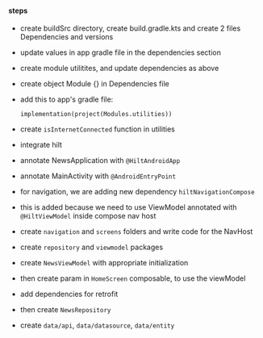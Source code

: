#### steps

- create buildSrc directory, create build.gradle.kts and create 2 files Dependencies and versions
- update values in app gradle file in the dependencies section
- create module utilitites, and update dependencies as above
- create object Module {} in Dependencies file
- add this to app's gradle file:
    ```
    implementation(project(Modules.utilities))
    ```
- create `isInternetConnected` function in utilities
- integrate hilt
- annotate NewsApplication with `@HiltAndroidApp`
- annotate MainActivity with `@AndroidEntryPoint`

- for navigation, we are adding new dependency `hiltNavigationCompose`
- this is added because we need to use ViewModel annotated with `@HiltViewModel` inside compose nav host 
- create `navigation` and `screens` folders and write code for the NavHost
- create `repository` and `viewmodel` packages
- create `NewsViewModel` with appropriate initialization
- then create param in `HomeScreen` composable, to use the viewModel
- add dependencies for retrofit
- then create `NewsRepository`
- create `data/api`, `data/datasource`, `data/entity`
